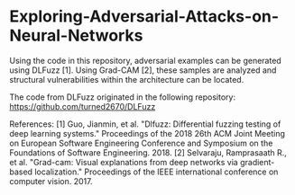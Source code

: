 # Exploring-Adversarial-Attacks-on-Neural-Networks

Using the code in this repository, adversarial examples can be generated using DLFuzz [1]. Using Grad-CAM [2], these samples are analyzed and structural vulnerabilities within the architecture can be located. 

The code from DLFuzz originated in the following repository: https://github.com/turned2670/DLFuzz

References:
[1] Guo, Jianmin, et al. "Dlfuzz: Differential fuzzing testing of deep learning systems." Proceedings of the 2018 26th ACM Joint Meeting on European Software Engineering Conference and Symposium on the Foundations of Software Engineering. 2018.
[2] Selvaraju, Ramprasaath R., et al. "Grad-cam: Visual explanations from deep networks via gradient-based localization." Proceedings of the IEEE international conference on computer vision. 2017.
